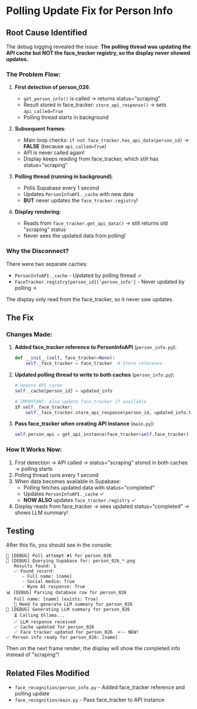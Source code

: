 # Polling Update Fix for Person Info

## Root Cause Identified

The debug logging revealed the issue: **The polling thread was updating the API cache but NOT the face_tracker registry, so the display never showed updates.**

### The Problem Flow:

1. **First detection of person_026**:
   - `get_person_info()` is called → returns status="scraping"
   - Result stored in face_tracker: `store_api_response()` → sets `api_called=True`
   - Polling thread starts in background

2. **Subsequent frames**:
   - Main loop checks: `if not face_tracker.has_api_data(person_id)` → **FALSE** (because `api_called=True`)
   - API is never called again!
   - Display keeps reading from face_tracker, which still has status="scraping"

3. **Polling thread (running in background)**:
   - Polls Supabase every 1 second
   - Updates `PersonInfoAPI._cache` with new data
   - **BUT** never updates the `face_tracker.registry`!

4. **Display rendering**:
   - Reads from `face_tracker.get_api_data()` → still returns old "scraping" status
   - Never sees the updated data from polling!

### Why the Disconnect?

There were two separate caches:
- `PersonInfoAPI._cache` - Updated by polling thread ✓
- `FaceTracker.registry[person_id]['person_info']` - Never updated by polling ✗

The display only read from the face_tracker, so it never saw updates.

## The Fix

### Changes Made:

1. **Added face_tracker reference to PersonInfoAPI** (`person_info.py`):
   ```python
   def __init__(self, face_tracker=None):
       self._face_tracker = face_tracker  # Store reference
   ```

2. **Updated polling thread to write to both caches** (`person_info.py`):
   ```python
   # Update API cache
   self._cache[person_id] = updated_info
   
   # IMPORTANT: Also update face_tracker if available
   if self._face_tracker:
       self._face_tracker.store_api_response(person_id, updated_info.to_dict())
   ```

3. **Pass face_tracker when creating API instance** (`main.py`):
   ```python
   self.person_api = get_api_instance(face_tracker=self.face_tracker)
   ```

### How It Works Now:

1. First detection → API called → status="scraping" stored in both caches → polling starts
2. Polling thread runs every 1 second
3. When data becomes available in Supabase:
   - Polling fetches updated data with status="completed"
   - Updates `PersonInfoAPI._cache` ✓
   - **NOW ALSO** updates `face_tracker.registry` ✓
4. Display reads from face_tracker → sees updated status="completed" → shows LLM summary!

## Testing

After this fix, you should see in the console:

```
🔄 [DEBUG] Poll attempt #1 for person_026
💾 [DEBUG] Querying Supabase for: person_026_*.png
   Results found: 1
   ✅ Found record:
      - Full name: [name]
      - Social media: True
      - Nyne AI response: True
📊 [DEBUG] Parsing database row for person_026
   Full name: [name] (exists: True)
   🧠 Need to generate LLM summary for person_026
🤖 [DEBUG] Generating LLM summary for person_026
   ⏳ Calling Ollama...
   ✅ LLM response received
   ✅ Cache updated for person_026
   ✅ Face tracker updated for person_026  <-- NEW!
✅ Person info ready for person_026: [name]
```

Then on the next frame render, the display will show the completed info instead of "scraping"!

## Related Files Modified

- `face_recognition/person_info.py` - Added face_tracker reference and polling update
- `face_recognition/main.py` - Pass face_tracker to API instance

